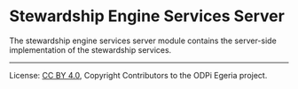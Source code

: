 <!-- SPDX-License-Identifier: CC-BY-4.0 -->
<!-- Copyright Contributors to the ODPi Egeria project. -->

# Stewardship Engine Services Server

The stewardship engine services server module contains the server-side
implementation of the stewardship services.




----
License: [CC BY 4.0](https://creativecommons.org/licenses/by/4.0/),
Copyright Contributors to the ODPi Egeria project.